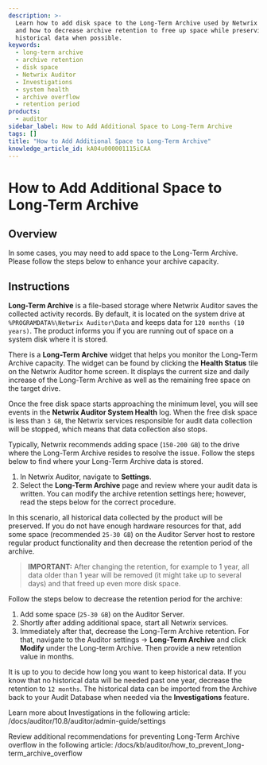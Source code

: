 ```yaml
---
description: >-
  Learn how to add disk space to the Long-Term Archive used by Netwrix Auditor
  and how to decrease archive retention to free up space while preserving
  historical data when possible.
keywords:
  - long-term archive
  - archive retention
  - disk space
  - Netwrix Auditor
  - Investigations
  - system health
  - archive overflow
  - retention period
products:
  - auditor
sidebar_label: How to Add Additional Space to Long-Term Archive
tags: []
title: "How to Add Additional Space to Long-Term Archive"
knowledge_article_id: kA04u000001115iCAA
---
```


# How to Add Additional Space to Long-Term Archive

## Overview

In some cases, you may need to add space to the Long-Term Archive. Please follow the steps below to enhance your archive capacity.

## Instructions

**Long-Term Archive** is a file-based storage where Netwrix Auditor saves the collected activity records. By default, it is located on the system drive at `%PROGRAMDATA%\Netwrix Auditor\Data` and keeps data for `120 months (10 years)`. The product informs you if you are running out of space on a system disk where it is stored.

There is a **Long-Term Archive** widget that helps you monitor the Long-Term Archive capacity. The widget can be found by clicking the **Health Status** tile on the Netwrix Auditor home screen. It displays the current size and daily increase of the Long-Term Archive as well as the remaining free space on the target drive.

Once the free disk space starts approaching the minimum level, you will see events in the **Netwrix Auditor System Health** log. When the free disk space is less than `3 GB`, the Netwrix services responsible for audit data collection will be stopped, which means that data collection also stops.

Typically, Netwrix recommends adding space (`150-200 GB`) to the drive where the Long-Term Archive resides to resolve the issue. Follow the steps below to find where your Long-Term Archive data is stored.

1. In Netwrix Auditor, navigate to **Settings**.
2. Select the **Long-Term Archive** page and review where your audit data is written. You can modify the archive retention settings here; however, read the steps below for the correct procedure.

In this scenario, all historical data collected by the product will be preserved. If you do not have enough hardware resources for that, add some space (recommended `25-30 GB`) on the Auditor Server host to restore regular product functionality and then decrease the retention period of the archive.

> **IMPORTANT:** After changing the retention, for example to 1 year, all data older than 1 year will be removed (it might take up to several days) and that freed up even more disk space.

Follow the steps below to decrease the retention period for the archive:

1. Add some space (`25-30 GB`) on the Auditor Server.
2. Shortly after adding additional space, start all Netwrix services.
3. Immediately after that, decrease the Long-Term Archive retention. For that, navigate to the Auditor settings -> **Long-Term Archive** and click **Modify** under the Long-term Archive. Then provide a new retention value in months.

It is up to you to decide how long you want to keep historical data. If you know that no historical data will be needed past one year, decrease the retention to `12 months`. The historical data can be imported from the Archive back to your Audit Database when needed via the **Investigations** feature.

Learn more about Investigations in the following article: /docs/auditor/10.8/auditor/admin-guide/settings

Review additional recommendations for preventing Long-Term Archive overflow in the following article: /docs/kb/auditor/how_to_prevent_long-term_archive_overflow
